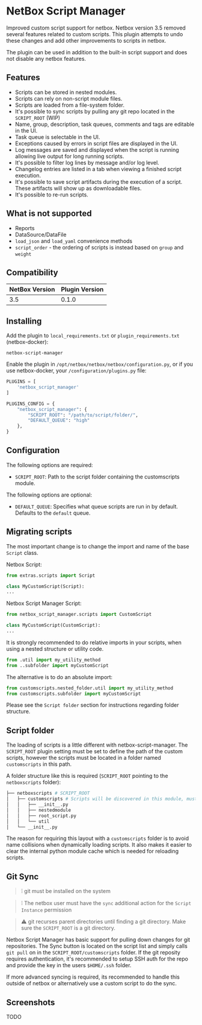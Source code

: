 # NetBox Script Manager

Improved custom script support for netbox. Netbox version 3.5 removed several features related to custom scripts. This plugin attempts to undo these changes and add other improvements to scripts in netbox.

The plugin can be used in addition to the built-in script support and does not disable any netbox features.

## Features

* Scripts can be stored in nested modules.
* Scripts can rely on non-script module files.
* Scripts are loaded from a file-system folder.
* It's possible to sync scripts by pulling any git repo located in the `SCRIPT_ROOT` (WIP)
* Name, group, description, task queues, comments and tags are editable in the UI.
* Task queue is selectable in the UI.
* Exceptions caused by errors in script files are displayed in the UI.
* Log messages are saved and displayed when the script is running allowing live output for long running scripts.
* It's possible to filter log lines by message and/or log level.
* Changelog entries are listed in a tab when viewing a finished script execution.
* It's possible to save script artifacts during the execution of a script. These artifacts will show up as downloadable files.
* It's possible to re-run scripts.

## What is not supported

* Reports
* DataSource/DataFile
* `load_json` and `load_yaml` convenience methods
* `script_order` - the ordering of scripts is instead based on `group` and `weight`

## Compatibility

| NetBox Version | Plugin Version |
|----------------|----------------|
|     3.5        |      0.1.0     |


## Installing

Add the plugin to `local_requirements.txt` or `plugin_requirements.txt` (netbox-docker):

```
netbox-script-manager
```

Enable the plugin in `/opt/netbox/netbox/netbox/configuration.py`,
 or if you use netbox-docker, your `/configuration/plugins.py` file:

```python
PLUGINS = [
    'netbox_script_manager'
]

PLUGINS_CONFIG = {
    "netbox_script_manager": {
        "SCRIPT_ROOT": "/path/to/script/folder/",
        "DEFAULT_QUEUE": "high"
    },
}
```

## Configuration

The following options are required:

* `SCRIPT_ROOT`: Path to the script folder containing the customscripts module. 

The following options are optional:

* `DEFAULT_QUEUE`: Specifies what queue scripts are run in by default. Defaults to the `default` queue.


## Migrating scripts

The most important change is to change the import and name of the base `Script` class.

Netbox Script:

```python
from extras.scripts import Script

class MyCustomScript(Script):
...
```

Netbox Script Manager Script:

```python
from netbox_script_manager.scripts import CustomScript

class MyCustomScript(CustomScript):
...
```

It is strongly recommended to do relative imports in your scripts, when using a nested structure or utility code.

```python
from .util import my_utility_method
from ..subfolder import myCustomScript
```

The alternative is to do an absolute import:

```python
from customscripts.nested_folder.util import my_utility_method
from customscripts.subfolder import myCustomScript
```

Please see the `Script folder` section for instructions regarding folder structure.

## Script folder

The loading of scripts is a little different with netbox-script-manager. The `SCRIPT_ROOT` plugin setting must be set to define the path of the custom scripts, however the scripts must be located in a folder named `customscripts` in this path.

A folder structure like this is required (`SCRIPT_ROOT` pointing to the `netboxscripts` folder):

```bash
├── netboxscripts # SCRIPT_ROOT
│   ├── customscripts # Scripts will be discovered in this module, must be present
│   │   ├── __init__.py
│   │   ├── nestedmodule
│   │   ├── root_script.py
│   │   └── util
│   └── __init__.py
```

The reason for requiring this layout with a `customscripts` folder is to avoid name collisions when dynamically loading scripts. It also makes it easier to clear the internal python module cache which is needed for reloading scripts.


## Git Sync

> :grey_exclamation: git must be installed on the system

> :grey_exclamation: The netbox user must have the `sync` additional action for the `Script Instance` permission

> :warning: git recurses parent directories until finding a git directory. Make sure the `SCRIPT_ROOT` is a git directory.

Netbox Script Manager has basic support for pulling down changes for git repositories. The Sync button is located on the script list and simply calls `git pull` on in the `SCRIPT_ROOT/customscripts` folder. If the git reposity requires authentication, it's recommended to setup SSH auth for the repo and provide the key in the users `$HOME/.ssh` folder.

If more advanced syncing is required, its recommended to handle this outside of netbox or alternatively use a custom script to do the sync.

## Screenshots

TODO